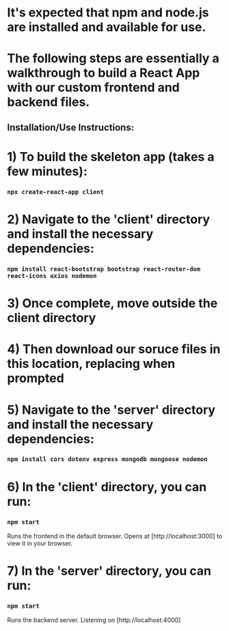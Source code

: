 # It's expected that npm and node.js are installed and available for use.
# The following steps are essentially a walkthrough to build a React App with our custom frontend and backend files.

## Installation/Use Instructions:

# 1) To build the skeleton app (takes a few minutes):
### `npx create-react-app client`


# 2) Navigate to the 'client' directory and install the necessary dependencies:
### `npm install react-bootstrap bootstrap react-router-dom react-icons axios nodemon`


# 3) Once complete, move outside the client directory


# 4) Then download our soruce files in this location, replacing when prompted


# 5) Navigate to the 'server' directory and install the necessary dependencies:
### `npm install cors dotenv express mongodb mongoose nodemon`


# 6) In the 'client' directory, you can run:
### `npm start`
Runs the frontend in the default browser.
Opens at [http://localhost:3000] to view it in your browser.


# 7) In the 'server' directory, you can run:
### `npm start`
Runs the backend server.
Listening on [http://localhost:4000]

